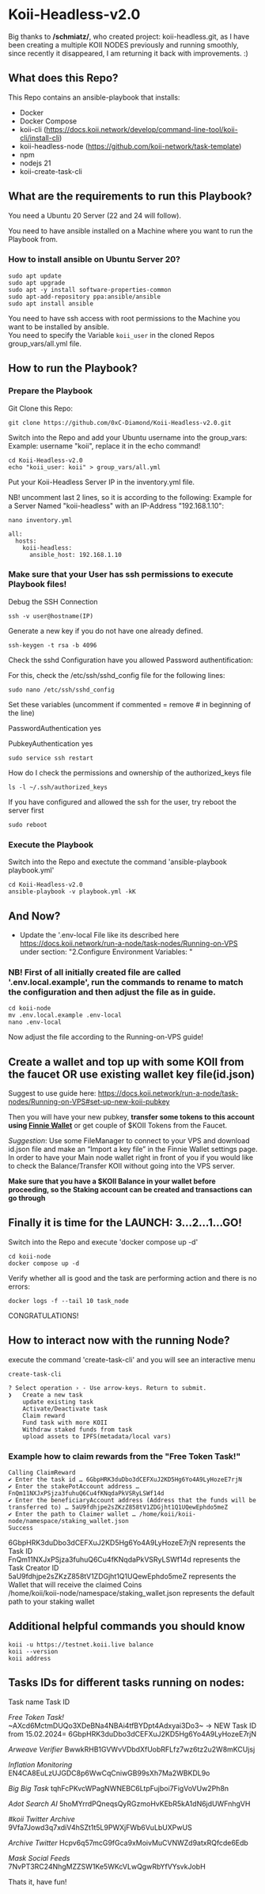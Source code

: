 # Koii-Headless-v2.0
Big thanks to **/schmiatz/**, who created project: koii-headless.git, as I have been creating a multiple KOII NODES previously and running smoothly, since recently it disappeared, I am returning it back with improvements. :)

## What does this Repo?

This Repo contains an ansible-playbook that installs:
- Docker
- Docker Compose
- koii-cli (https://docs.koii.network/develop/command-line-tool/koii-cli/install-cli)
- koii-headless-node (https://github.com/koii-network/task-template)
- npm
- nodejs 21
- koii-create-task-cli

## What are the requirements to run this Playbook?

You need a Ubuntu 20 Server (22 and 24 will follow).   

You need to have ansible installed on a Machine where you want to run the Playbook from.   
### How to install ansible on Ubuntu Server 20?

```
sudo apt update
sudo apt upgrade
sudo apt -y install software-properties-common
sudo apt-add-repository ppa:ansible/ansible
sudo apt install ansible
```

You need to have ssh access with root permissions to the Machine you want to be installed by ansible.   
You need to specify the Variable `koii_user` in the cloned Repos group_vars/all.yml file.   

## How to run the Playbook?

### Prepare the Playbook

Git Clone this Repo:      
```
git clone https://github.com/0xC-Diamond/Koii-Headless-v2.0.git
```

Switch into the Repo and add your Ubuntu username into the group_vars:  
Example: username "koii", replace it in the echo command!
```
cd Koii-Headless-v2.0
echo "koii_user: koii" > group_vars/all.yml
```

Put your Koii-Headless Server IP in the inventory.yml file. 

NB! uncomment last 2 lines, so it is according to the following:
Example for a Server Named "koii-headless" with an IP-Address "192.168.1.10":   
```
nano inventory.yml

all:
  hosts:
    koii-headless:
      ansible_host: 192.168.1.10
```
### Make sure that your User has ssh permissions to execute Playbook files!
Debug the SSH Connection
```
ssh -v user@hostname(IP)
```
Generate a new key if you do not have one already defined.
```
ssh-keygen -t rsa -b 4096
```
Check the sshd Configuration have you allowed Password authentification:

For this, check the /etc/ssh/sshd_config file for the following lines:
```
sudo nano /etc/ssh/sshd_config
```
Set these variables (uncomment if commented = remove # in beginning of the line)

PasswordAuthentication yes

PubkeyAuthentication yes

```
sudo service ssh restart
```
How do I check the permissions and ownership of the authorized_keys file
```
ls -l ~/.ssh/authorized_keys
```
If you have configured and allowed the ssh for the user, try reboot the server first
```
sudo reboot
```


### Execute the Playbook
Switch into the Repo and exectute the command 'ansible-playbook playbook.yml'
```
cd Koii-Headless-v2.0
ansible-playbook -v playbook.yml -kK
```
## And Now?
- Update the '.env-local File like its described here https://docs.koii.network/run-a-node/task-nodes/Running-on-VPS under section: "2.Configure Environment Variables: "

### NB! First of all initially created file are called '.env.local.example', run the commands to rename to match the configuration and then adjust the file as in guide.
```
cd koii-node
mv .env.local.example .env-local
nano .env-local
```
Now adjust the file according to the Running-on-VPS guide!

## Create a wallet and top up with some KOII from the faucet OR use existing wallet key file(id.json)
Suggest to use guide here: https://docs.koii.network/run-a-node/task-nodes/Running-on-VPS#set-up-new-koii-pubkey

Then you will have your new pubkey, **transfer some tokens to this account using [Finnie Wallet](https://chromewebstore.google.com/detail/finnie/cjmkndjhnagcfbpiemnkdpomccnjblmj)** or get couple of $KOII Tokens from the Faucet.

*Suggestion*: Use some FileManager to connect to your VPS and download id.json file and make an “Import a key file” in the Finnie Wallet settings page. In order to have your Main node wallet right in front of you if you would like to check the Balance/Transfer KOII without going into the VPS server.

**Make sure that you have a $KOII Balance in your wallet before proceeding, so the Staking account can be created and transactions can go through**

## Finally it is time for the LAUNCH: 3...2...1...GO!
Switch into the Repo and execute 'docker compose up -d'
```
cd koii-node 
docker compose up -d
```

Verify whether all is good and the task are performing action and there is no errors:
```
docker logs -f --tail 10 task_node
```

CONGRATULATIONS!

## How to interact now with the running Node?

execute the command 'create-task-cli' and you will see an interactive menu
```
create-task-cli
```
```
? Select operation › - Use arrow-keys. Return to submit.
❯   Create a new task
    update existing task
    Activate/Deactivate task
    Claim reward
    Fund task with more KOII
    Withdraw staked funds from task
    upload assets to IPFS(metadata/local vars)
```
### Example how to claim rewards from the "Free Token Task!"
```
Calling ClaimReward
✔ Enter the task id … 6GbpHRK3duDbo3dCEFXuJ2KD5Hg6Yo4A9LyHozeE7rjN
✔ Enter the stakePotAccount address … FnQm11NXJxPSjza3fuhuQ6Cu4fKNqdaPkVSRyLSWf14d
✔ Enter the beneficiaryAccount address (Address that the funds will be transferred to) … 5aU9fdhjpe2sZKzZ858tV1ZDGjht1Q1UQewEphdo5meZ
✔ Enter the path to Claimer wallet … /home/koii/koii-node/namespace/staking_wallet.json
Success
```
6GbpHRK3duDbo3dCEFXuJ2KD5Hg6Yo4A9LyHozeE7rjN represents the Task ID   
FnQm11NXJxPSjza3fuhuQ6Cu4fKNqdaPkVSRyLSWf14d represents the Task Creator ID   
5aU9fdhjpe2sZKzZ858tV1ZDGjht1Q1UQewEphdo5meZ represents the Wallet that will receive the claimed Coins   
/home/koii/koii-node/namespace/staking_wallet.json represents the default path to your staking wallet   

## Additional helpful commands you should know
```
koii -u https://testnet.koii.live balance
koii --version
koii address
```

## Tasks IDs for different tasks running on nodes:

Task name	Task ID

*Free Token Task!*	~AXcd6MctmDUQo3XDeBNa4NBAi4tfBYDpt4Adxyai3Do3~ -> NEW Task ID from 15.02.2024= 6GbpHRK3duDbo3dCEFXuJ2KD5Hg6Yo4A9LyHozeE7rjN

*Arweave Verifier*	BwwkRHB1GVWvVDbdXfUobRFLfz7wz6tz2u2W8mKCUjsj

*Inflation Monitoring*	EN4CA8EuLzUJGDC8p6WwCqCniwGB99sXh7Ma2WBKDL9o 

*Big Big Task*	tqhFcPKvcWPagNWNEBC6LtpFujboi7FigVoVUw2Ph8n 

*Adot Search AI*	5hoMYrrdPQneqsQyRGzmoHvKEbR5kA1dN6jdUWFnhgVH 

*#koii Twitter Archive*	9Vfa7Jowd3q7xdiV4hSZt1t5L9PWXjFWb6VuLbUXPwUS

*Archive Twitter*	Hcpv6q57mcG9fGca9xMoivMuCVNWZd9atxRQfcde6Edb

*Mask Social Feeds*	7NvPT3RC24NhgMZZSW1Ke5WKcVLwQgwRbYfVYsvkJobH



Thats it, have fun!
